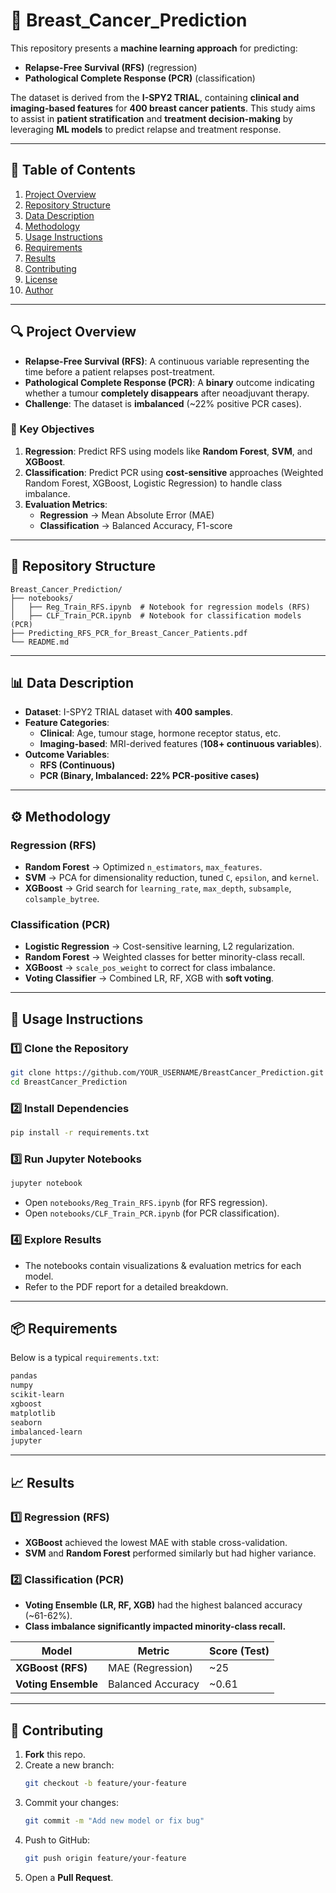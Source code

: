 # 🎯 Breast_Cancer_Prediction

This repository presents a **machine learning approach** for predicting:  
- **Relapse-Free Survival (RFS)** (regression)  
- **Pathological Complete Response (PCR)** (classification)  

The dataset is derived from the **I-SPY2 TRIAL**, containing **clinical and imaging-based features** for **400 breast cancer patients**. This study aims to assist in **patient stratification** and **treatment decision-making** by leveraging **ML models** to predict relapse and treatment response.

---

## 📌 Table of Contents
1. [Project Overview](#-project-overview)  
2. [Repository Structure](#-repository-structure)  
3. [Data Description](#-data-description)  
4. [Methodology](#-methodology)  
5. [Usage Instructions](#-usage-instructions)  
6. [Requirements](#-requirements)  
7. [Results](#-results)  
8. [Contributing](#-contributing)  
9. [License](#-license)  
10. [Author](#-author)  

---

## 🔍 Project Overview

- **Relapse-Free Survival (RFS)**: A continuous variable representing the time before a patient relapses post-treatment.  
- **Pathological Complete Response (PCR)**: A **binary** outcome indicating whether a tumour **completely disappears** after neoadjuvant therapy.  
- **Challenge**: The dataset is **imbalanced** (~22% positive PCR cases).  

### 🎯 Key Objectives
1. **Regression**: Predict RFS using models like **Random Forest**, **SVM**, and **XGBoost**.  
2. **Classification**: Predict PCR using **cost-sensitive** approaches (Weighted Random Forest, XGBoost, Logistic Regression) to handle class imbalance.  
3. **Evaluation Metrics**:  
   - **Regression** → Mean Absolute Error (MAE)  
   - **Classification** → Balanced Accuracy, F1-score  

---

## 📂 Repository Structure
```
Breast_Cancer_Prediction/
├── notebooks/
│   ├── Reg_Train_RFS.ipynb  # Notebook for regression models (RFS)
│   ├── CLF_Train_PCR.ipynb  # Notebook for classification models (PCR)
├── Predicting_RFS_PCR_for_Breast_Cancer_Patients.pdf
└── README.md
```

---

## 📊 Data Description

- **Dataset**: I-SPY2 TRIAL dataset with **400 samples**.  
- **Feature Categories**:  
  - **Clinical**: Age, tumour stage, hormone receptor status, etc.  
  - **Imaging-based**: MRI-derived features (**108+ continuous variables**).  
- **Outcome Variables**:  
  - **RFS (Continuous)**  
  - **PCR (Binary, Imbalanced: 22% PCR-positive cases)**  

---

## ⚙️ Methodology

### **Regression (RFS)**
- **Random Forest** → Optimized `n_estimators`, `max_features`.  
- **SVM** → PCA for dimensionality reduction, tuned `C`, `epsilon`, and `kernel`.  
- **XGBoost** → Grid search for `learning_rate`, `max_depth`, `subsample`, `colsample_bytree`.  

### **Classification (PCR)**
- **Logistic Regression** → Cost-sensitive learning, L2 regularization.  
- **Random Forest** → Weighted classes for better minority-class recall.  
- **XGBoost** → `scale_pos_weight` to correct for class imbalance.  
- **Voting Classifier** → Combined LR, RF, XGB with **soft voting**.  

---

## 🚀 Usage Instructions

### **1️⃣ Clone the Repository**
```bash
git clone https://github.com/YOUR_USERNAME/BreastCancer_Prediction.git
cd BreastCancer_Prediction
```

### **2️⃣ Install Dependencies**
```bash
pip install -r requirements.txt
```

### **3️⃣ Run Jupyter Notebooks**
```bash
jupyter notebook
```
- Open `notebooks/Reg_Train_RFS.ipynb` (for RFS regression).  
- Open `notebooks/CLF_Train_PCR.ipynb` (for PCR classification).  

### **4️⃣ Explore Results**
- The notebooks contain visualizations & evaluation metrics for each model.  
- Refer to the PDF report for a detailed breakdown.  

---

## 📦 Requirements

Below is a typical `requirements.txt`:

```txt
pandas
numpy
scikit-learn
xgboost
matplotlib
seaborn
imbalanced-learn
jupyter
```

---

## 📈 Results

### **1️⃣ Regression (RFS)**
- **XGBoost** achieved the lowest MAE with stable cross-validation.  
- **SVM** and **Random Forest** performed similarly but had higher variance.  

### **2️⃣ Classification (PCR)**
- **Voting Ensemble (LR, RF, XGB)** had the highest balanced accuracy (~61-62%).  
- **Class imbalance significantly impacted minority-class recall.**  

| Model            | Metric             | Score (Test) |
|-----------------|------------------|--------------|
| **XGBoost (RFS)** | MAE (Regression)  | ~25          |
| **Voting Ensemble** | Balanced Accuracy | ~0.61        |

---

## 🤝 Contributing

1. **Fork** this repo.  
2. Create a new branch:
   ```bash
   git checkout -b feature/your-feature
   ```
3. Commit your changes:
   ```bash
   git commit -m "Add new model or fix bug"
   ```
4. Push to GitHub:
   ```bash
   git push origin feature/your-feature
   ```
5. Open a **Pull Request**.


